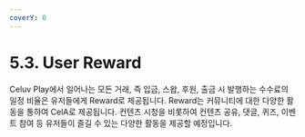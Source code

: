 ```yaml
---
coverY: 0
---
```


# 5.3. User Reward

Celuv Play에서 일어나는 모든 거래, 즉 입금, 스왑, 후원, 출금 시 발행하는 수수료의 일정 비율은 유저들에게 Reward로 제공됩니다. Reward는 커뮤니티에 대한 다양한 활동을 통하여 CelA로 제공됩니다. 컨텐츠 시청을 비롯하여 컨텐츠 공유, 댓글, 퀴즈, 이벤트 참여 등 유저들이 즐길 수 있는 다양한 활동을 제공할 예정입니다.
